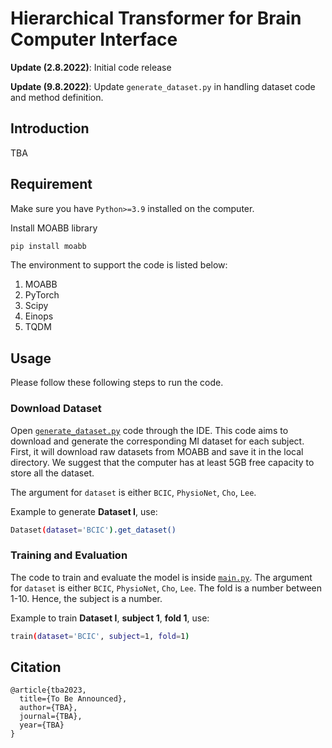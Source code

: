# Hierarchical Transformer for Brain Computer Interface

**Update (2.8.2022)**: Initial code release

**Update (9.8.2022)**: Update `generate_dataset.py` in handling dataset code and method definition.


## Introduction
TBA

## Requirement

Make sure you have `Python>=3.9` installed on the computer.

Install MOABB library
```bash
pip install moabb
```

The environment to support the code is listed below:
1. MOABB
2. PyTorch
3. Scipy
4. Einops
5. TQDM

## Usage
Please follow these following steps to run the code.
### Download Dataset
Open [`generate_dataset.py`](https://github.com/skepsl/BCITransformer/blob/main/generate_dataset.py) code through the IDE.
This code aims to download and generate the corresponding MI dataset for each subject. First, it will download raw datasets from MOABB and save it in the local directory. We suggest that the computer has at least 5GB free capacity to store all the dataset.

The argument for `dataset` is either `BCIC`, `PhysioNet`, `Cho`, `Lee`.

Example to generate **Dataset I**, use:
```bash
Dataset(dataset='BCIC').get_dataset()
```

### Training and Evaluation
The code to train and evaluate the model is inside [`main.py`](https://github.com/skepsl/BCITransformer/blob/main/main.py). 
The argument for `dataset` is either `BCIC`, `PhysioNet`, `Cho`, `Lee`. The fold is a number between 1-10. Hence, the subject is a number. 

Example to  train **Dataset I**, **subject 1**, **fold 1**, use:
```bash
train(dataset='BCIC', subject=1, fold=1) 
```

## Citation

```
@article{tba2023,
  title={To Be Announced},
  author={TBA},
  journal={TBA},
  year={TBA}
}
```


